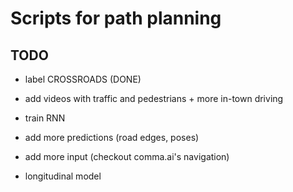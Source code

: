 # Scripts for path planning

## TODO
- label CROSSROADS  (DONE)
- add videos with traffic and pedestrians + more in-town driving
- train RNN
- add more predictions (road edges, poses)
- add more input (checkout comma.ai's navigation)

- longitudinal model

